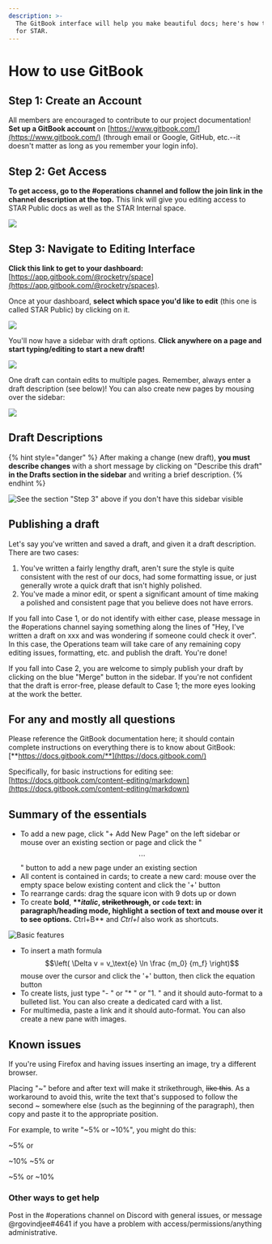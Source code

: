 ```yaml
---
description: >-
  The GitBook interface will help you make beautiful docs; here's how to use it
  for STAR.
---
```


# How to use GitBook

## Step 1: Create an Account

All members are encouraged to contribute to our project documentation! \
**Set up a GitBook account** on [https://www.gitbook.com/](https://www.gitbook.com/) (through email or Google, GitHub, etc.--it doesn't matter as long as you remember your login info).

## Step 2: Get Access

**To get access, go to the #operations channel and follow the join link in the channel description at the top.** This link will give you editing access to STAR Public docs as well as the STAR Internal space.

![](.gitbook/assets/redacted\_join\_link.png)

## Step 3: Navigate to Editing Interface

**Click this link to get to your dashboard:** [https://app.gitbook.com/@rocketry/space](https://app.gitbook.com/@rocketry/spaces).

Once at your dashboard, **select which space you'd like to edit** (this one is called STAR Public) by clicking on it.

![](<.gitbook/assets/image (95).png>)

You'll now have a sidebar with draft options. **Click anywhere on a page and start typing/editing to start a new draft!**

![](<.gitbook/assets/image (96).png>)

One draft can contain edits to multiple pages. Remember, always enter a draft description (see below)! You can also create new pages by mousing over the sidebar:&#x20;

![](.gitbook/assets/cropped\_gitbook\_edit.png)

## Draft Descriptions

{% hint style="danger" %}
After making a change (new draft), **you must describe changes** with a short message by clicking on "Describe this draft" **in the Drafts section in the sidebar** and writing a brief description.
{% endhint %}

![See the section "Step 3" above if you don't have this sidebar visible](.gitbook/assets/drafts.PNG)

## Publishing a draft

Let's say you've written and saved a draft, and given it a draft description. There are two cases:

1. You've written a fairly lengthy draft, aren't sure the style is quite consistent with the rest of our docs, had some formatting issue, or just generally wrote a quick draft that isn't highly polished.
2. You've made a minor edit, or spent a significant amount of time making a polished and consistent page that you believe does not have errors.

If you fall into Case 1, or do not identify with either case, please message in the #operations channel saying something along the lines of "Hey, I've written a draft on xxx and was wondering if someone could check it over". In this case, the Operations team will take care of any remaining copy editing issues, formatting, etc. and publish the draft. You're done!

If you fall into Case 2, you are welcome to simply publish your draft by clicking on the blue "Merge" button in the sidebar. If you're not confident that the draft is error-free, please default to Case 1; the more eyes looking at the work the better.

## For any and mostly all questions

Please reference the GitBook documentation here; it should contain complete instructions on everything there is to know about GitBook: [**https://docs.gitbook.com/**](https://docs.gitbook.com/)

Specifically, for basic instructions for editing see: [https://docs.gitbook.com/content-editing/markdown](https://docs.gitbook.com/content-editing/markdown)

## Summary of the essentials

* To add a new page, click "+ Add New Page" on the left sidebar or mouse over an existing section or page and click the " $$\cdots$$ " button to add a new page under an existing section
* All content is contained in cards; to create a new card: mouse over the empty space below existing content and click the '+' button
* To rearrange cards: drag the square icon with 9 dots up or down
* To create **bold**, **\*\***_**italic**_**, **~~**strikethrough**~~**, or `code` text: in paragraph/heading mode, highlight a section of text and mouse over it to see options.** Ctrl+B\*\* and _Ctrl+I_ also work as shortcuts. &#x20;

![Basic features](<.gitbook/assets/formatting (1).png>)

* To insert a math formula $$\left( \Delta v = v_\text{e} \ln \frac {m_0} {m_f} \right)$$ mouse over the cursor and click the '+' button, then click the equation button
* To create lists, just type "- " or "\* " or "1. " and it should auto-format to a bulleted list. You can also create a dedicated card with a list.
* For multimedia, paste a link and it should auto-format. You can also create a new pane with images.

## Known issues

If you're using Firefox and having issues inserting an image, try a different browser.

Placing "\~" before and after text will make it strikethrough, ~~like this~~. As a workaround to avoid this, write the text that's supposed to follow the second \~ somewhere else (such as the beginning of the paragraph), then copy and paste it to the appropriate position.

For example, to write "\~5% or \~10%", you might do this:

\~5% or

\~10% \~5% or

\~5% or \~10%

### Other ways to get help

Post in the #operations channel on Discord with general issues, or message @rgovindjee#4641 if you have a problem with access/permissions/anything administrative.
